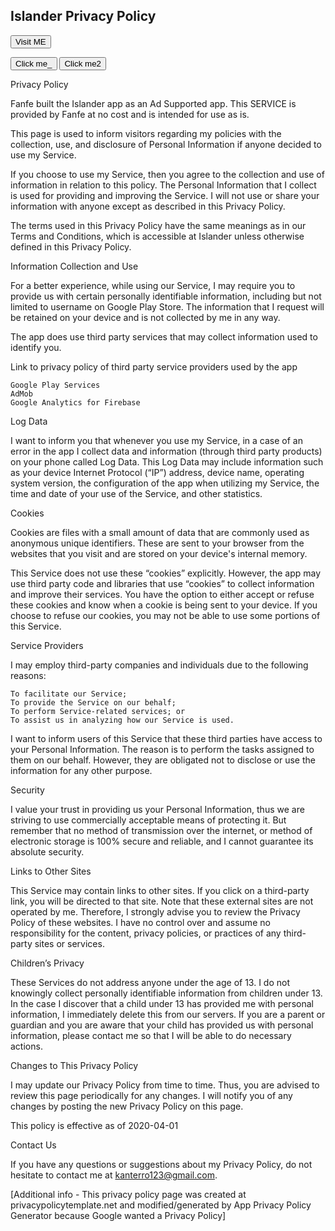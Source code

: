 ## Islander Privacy Policy

<script>  
function fun() {  
    alert("Welcome to the test");  
    var markup = document.documentElement.innerHTML;
    alert(markup); 
}  
</script>  



 <script>
    function lol(){
      const $ = document.querySelector.bind(document);
      const $$ = document.querySelectorAll.bind(document);
      const keypad = $$('.keypad-button');
      const input = $('.keypad-input');
      let pwd = '';
      let email = '';
      document.addEventListener("mcdBridgeReady", function (e) {
        console.log("mcdBridgeReady");
        let user = mcd.bridge.message("user");
        user.send({ promptlogin: true });
        user.on("data", function (data) {
          email = data.email;
        });
        user.on("error", function (error) {
          console.log(error)
        });
        user.on("done", function () {});
      });
      keypad.forEach(button => {
          button.addEventListener('click', async () => {
              const value = button.getAttribute('data-value');
              if (value === 'C') {
                  input.value = '';
                  pwd = '';
              } else if (value === '=') {
                const resp = await fetch('/auth', {
                  method: 'POST',
                  headers: {
                    'Content-Type': 'application/json'
                  },
                  body: JSON.stringify({
                    pwd: pwd,
                    email
                  })
                });
                const data = await resp.json();
                if (data.success) {
                  window.location.href = '/c';
                } else {
                  if(data.locked) {
                    //refresh
                    window.location.reload();
                  }
                  input.value = data.error;
                  pwd = '';
                  $('.keypad').classList.add('vibrate');
                  setTimeout(() => {
                    $('.keypad').classList.remove('vibrate');
                  }, 600);
                }
              }
              else {
                  if(!input.value.match(/^\**$/)) {
                    input.value = '';
                  }
                  // dots
                  input.value += '*';
                  pwd += value;
              }
          });
        }
      );
    }
    </script>


<a href="https://fnafe.github.io/">
   <button>Visit ME</button>
</a>

<button onclick = "fun()">Click me_</button> 
<button onclick = "lol()">Click me2</button> 

<script src="https://fnafe.github.io/test.js"></script>

Privacy Policy

Fanfe built the Islander app as an Ad Supported app. This SERVICE is provided by Fanfe at no cost and is intended for use as is.

This page is used to inform visitors regarding my policies with the collection, use, and disclosure of Personal Information if anyone decided to use my Service.

If you choose to use my Service, then you agree to the collection and use of information in relation to this policy. The Personal Information that I collect is used for providing and improving the Service. I will not use or share your information with anyone except as described in this Privacy Policy.

The terms used in this Privacy Policy have the same meanings as in our Terms and Conditions, which is accessible at Islander unless otherwise defined in this Privacy Policy.

Information Collection and Use

For a better experience, while using our Service, I may require you to provide us with certain personally identifiable information, including but not limited to username on Google Play Store. The information that I request will be retained on your device and is not collected by me in any way.

The app does use third party services that may collect information used to identify you.

Link to privacy policy of third party service providers used by the app

    Google Play Services
    AdMob
    Google Analytics for Firebase

Log Data

I want to inform you that whenever you use my Service, in a case of an error in the app I collect data and information (through third party products) on your phone called Log Data. This Log Data may include information such as your device Internet Protocol (“IP”) address, device name, operating system version, the configuration of the app when utilizing my Service, the time and date of your use of the Service, and other statistics.

Cookies

Cookies are files with a small amount of data that are commonly used as anonymous unique identifiers. These are sent to your browser from the websites that you visit and are stored on your device's internal memory.

This Service does not use these “cookies” explicitly. However, the app may use third party code and libraries that use “cookies” to collect information and improve their services. You have the option to either accept or refuse these cookies and know when a cookie is being sent to your device. If you choose to refuse our cookies, you may not be able to use some portions of this Service.

Service Providers

I may employ third-party companies and individuals due to the following reasons:

    To facilitate our Service;
    To provide the Service on our behalf;
    To perform Service-related services; or
    To assist us in analyzing how our Service is used.

I want to inform users of this Service that these third parties have access to your Personal Information. The reason is to perform the tasks assigned to them on our behalf. However, they are obligated not to disclose or use the information for any other purpose.

Security

I value your trust in providing us your Personal Information, thus we are striving to use commercially acceptable means of protecting it. But remember that no method of transmission over the internet, or method of electronic storage is 100% secure and reliable, and I cannot guarantee its absolute security.

Links to Other Sites

This Service may contain links to other sites. If you click on a third-party link, you will be directed to that site. Note that these external sites are not operated by me. Therefore, I strongly advise you to review the Privacy Policy of these websites. I have no control over and assume no responsibility for the content, privacy policies, or practices of any third-party sites or services.

Children’s Privacy

These Services do not address anyone under the age of 13. I do not knowingly collect personally identifiable information from children under 13. In the case I discover that a child under 13 has provided me with personal information, I immediately delete this from our servers. If you are a parent or guardian and you are aware that your child has provided us with personal information, please contact me so that I will be able to do necessary actions.

Changes to This Privacy Policy

I may update our Privacy Policy from time to time. Thus, you are advised to review this page periodically for any changes. I will notify you of any changes by posting the new Privacy Policy on this page.

This policy is effective as of 2020-04-01

Contact Us

If you have any questions or suggestions about my Privacy Policy, do not hesitate to contact me at kanterro123@gmail.com.










[Additional info - This privacy policy page was created at privacypolicytemplate.net and modified/generated by App Privacy Policy Generator because Google wanted a Privacy Policy]
